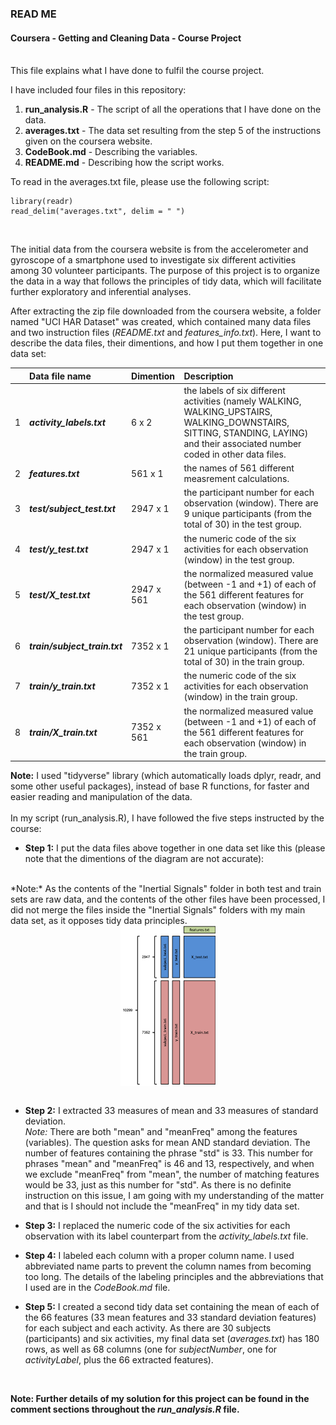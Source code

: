### READ ME
#### Coursera - Getting and Cleaning Data - Course Project<br/><br/>

This file explains what I have done to fulfil the course project.<br/>

I have included four files in this repository:<br/>

1. **run_analysis.R** - The script of all the operations that I have done on the data.<br/>
2. **averages.txt** - The data set resulting from the step 5 of the instructions given on the coursera website.<br/>
3. **CodeBook.md** - Describing the variables.<br/>
4. **README.md** - Describing how the script works.<br/>


To read in the averages.txt file, please use the following script:

```{r}
library(readr)
read_delim("averages.txt", delim = " ")
```
<br/>

The initial data from the coursera website is from the accelerometer and gyroscope of a smartphone used to investigate six different activities among 30 volunteer participants. The purpose of this project is to organize the data in a way that follows the principles of tidy data, which will facilitate further exploratory and inferential analyses. <br/>

After extracting the zip file downloaded from the coursera website, a folder named "UCI HAR Dataset" was created, which contained many data files and two instruction files (*README.txt* and *features_info.txt*). Here, I want to describe the data files, their dimentions, and how I put them together in one data set: <br/>


| |Data file name |Dimention | Description |
|:- |:-- |:- |:-----------|
| 1 | ***activity_labels.txt*** | 6 x 2 | the labels of six different activities (namely WALKING, WALKING_UPSTAIRS, WALKING_DOWNSTAIRS, SITTING, STANDING, LAYING) and their associated number coded in other data files. |
| 2 | ***features.txt*** | 561 x 1 | the names of 561  different measrement calculations. |
| 3 | ***test/subject_test.txt*** | 2947 x 1 | the participant number for each observation (window). There are 9 unique participants (from the total of 30) in the test group. |
| 4 | ***test/y_test.txt*** | 2947 x 1 | the numeric code of the six activities for each observation (window) in the test group. |
| 5 | ***test/X_test.txt*** | 2947 x 561 | the normalized measured value (between -1 and +1) of each of the 561 different features for each observation (window) in the test group. |
| 6 | ***train/subject_train.txt*** | 7352 x 1 | the participant number for each observation (window). There are 21 unique participants (from the total of 30) in the train group. |
| 7 | ***train/y_train.txt*** | 7352 x 1 | the numeric code of the six activities for each observation (window) in the train group. |
| 8 | ***train/X_train.txt*** | 7352 x 561 | the normalized measured value (between -1 and +1) of each of the 561 different features for each observation (window) in the train group. |


**Note:** I used "tidyverse" library (which automatically loads dplyr, readr, and some other useful packages), instead of base R functions, for faster and easier reading and manipulation of the data. <br/>
<br/>
In my script (run_analysis.R), I have followed the five steps instructed by the course: <br/>

* **Step 1:** I put the data files above together in one data set like this (please note that the dimentions of the diagram are not accurate):
<br/>
*Note:* As the contents of the "Inertial Signals" folder in both test and train sets are raw data, and the contents of the other files have been processed, I did not merge the files inside the "Inertial Signals" folders with my main data set, as it opposes tidy data principles.

<br/>
<center>
<img src="diagram.png" alt="diagram" width=30% height=30% align="middle">
</center>
<br/>

* **Step 2:** I extracted 33 measures of mean and 33 measures of standard deviation. <br/>
*Note:* There are both "mean" and "meanFreq" among the features (variables). The question asks for mean AND standard deviation. The number of features containing the phrase "std" is 33. This number for phrases "mean" and "meanFreq" is 46 and 13, respectively, and when we exclude "meanFreq" from "mean", the number of matching features would be 33, just as this number for "std". As there is no definite instruction on this issue, I am going with my understanding of the matter and that is I should not include the "meanFreq" in my tidy data set. 

* **Step 3:** I replaced the numeric code of the six activities for each observation with its label counterpart from the *activity_labels.txt* file.

* **Step 4:** I labeled each column with a proper column name. I used abbreviated name parts to prevent the column names from becoming too long. The details of the labeling principles and the abbreviations that I used are in the *CodeBook.md* file.

* **Step 5:** I created a second tidy data set containing the mean of each of the 66 features (33 mean features and 33 standard deviation features) for each subject and each activity. As there are 30 subjects (participants) and six activities, my final data set (*averages.txt*) has 180 rows, as well as 68 columns (one for *subjectNumber*, one for *activityLabel*, plus the 66 extracted features).
<br/>

**Note: Further details of my solution for this project can be found in the comment sections throughout the *run_analysis.R* file.**